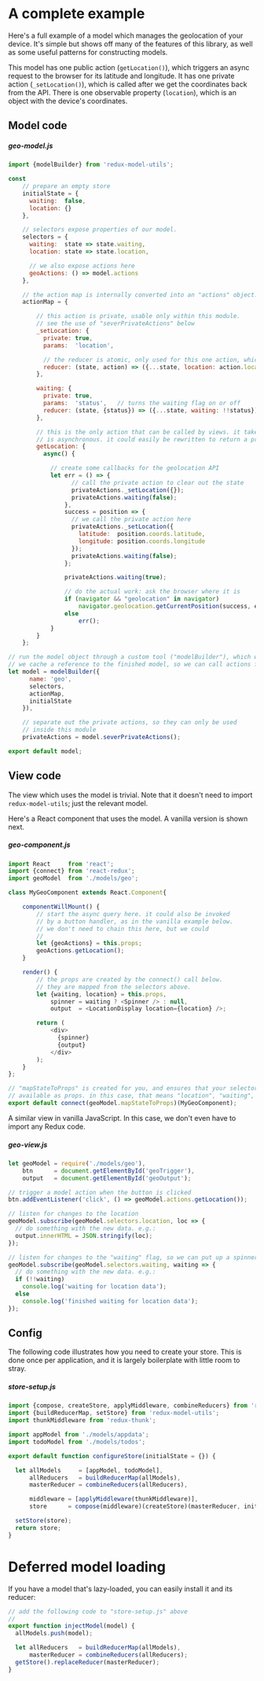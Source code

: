 # A complete example

Here's a full example of a model which manages the geolocation of your device.
It's simple but shows off many of the features of this library, as well as some
useful patterns for constructing models. 

This model has one public action (`getLocation()`),
which triggers an async request to the browser for its latitude and longitude.
It has one private action (`_setLocation()`), which is called after we get the
coordinates back from the API. There is
one observable property (`location`), which is an object with the device's
coordinates.

## Model code

##### geo-model.js

```javascript
import {modelBuilder} from 'redux-model-utils';

const
    // prepare an empty store
    initialState = {
      waiting:  false,
      location: {}
    },

    // selectors expose properties of our model.
    selectors = {
      waiting:  state => state.waiting,
      location: state => state.location,

      // we also expose actions here
      geoActions: () => model.actions
    },

    // the action map is internally converted into an "actions" object.
    actionMap = {

        // this action is private, usable only within this module.
        // see the use of "severPrivateActions" below
        _setLocation: {
          private: true,
          params:  'location',

          // the reducer is atomic, only used for this one action, which makes it trivial
          reducer: (state, action) => ({...state, location: action.location})
        },

        waiting: {
          private: true,
          params:  'status',   // turns the waiting flag on or off
          reducer: (state, {status}) => ({...state, waiting: !!status})
        },

        // this is the only action that can be called by views. it takes no params, and
        // is asynchronous. it could easily be rewritten to return a promise for chaining
        getLocation: {
          async() {

            // create some callbacks for the geolocation API
            let err = () => {
                  // call the private action to clear out the state
                  privateActions._setLocation({});
                  privateActions.waiting(false);
                },
                success = position => {
                  // we call the private action here
                  privateActions._setLocation({
                    latitude:  position.coords.latitude,
                    longitude: position.coords.longitude
                  });
                  privateActions.waiting(false);
                };

                privateActions.waiting(true);

                // do the actual work: ask the browser where it is
                if (navigator && "geolocation" in navigator)
                    navigator.geolocation.getCurrentPosition(success, err, {maximumAge: 60000});
                else
                    err();
            }
        }
    };

// run the model object through a custom tool ("modelBuilder"), which whips it into shape.
// we cache a reference to the finished model, so we can call actions from inside this module
let model = modelBuilder({
      name: 'geo',
      selectors,
      actionMap,
      initialState
    }),

    // separate out the private actions, so they can only be used
    // inside this module
    privateActions = model.severPrivateActions();

export default model;
```

## View code

The view which uses the model is trivial. Note that it doesn't need to
import `redux-model-utils`; just the relevant model.

Here's a React component that uses the model. A vanilla version is shown next.

##### geo-component.js

```javascript
import React     from 'react';
import {connect} from 'react-redux';
import geoModel  from './models/geo';

class MyGeoComponent extends React.Component{

    componentWillMount() {
        // start the async query here. it could also be invoked
        // by a button handler, as in the vanilla example below.
        // we don't need to chain this here, but we could
        //
        let {geoActions} = this.props;
        geoActions.getLocation();
    }

    render() {
        // the props are created by the connect() call below.
        // they are mapped from the selectors above. 
        let {waiting, location} = this.props,
            spinner = waiting ? <Spinner /> : null,
            output  = <LocationDisplay location={location} />;

        return (
            <div>
              {spinner}
              {output}
            </div>
        );
    }
};

// "mapStateToProps" is created for you, and ensures that your selectors are all
// available as props. in this case, that means "location", "waiting", and "geoActions"
export default connect(geoModel.mapStateToProps)(MyGeoComponent);
```

A similar view in vanilla JavaScript. In this case, we don't even have to import
any Redux code.

##### geo-view.js

```javascript
let geoModel = require('./models/geo'),
    btn      = document.getElementById('geoTrigger'),
    output   = document.getElementById('geoOutput');

// trigger a model action when the button is clicked
btn.addEventListener('click', () => geoModel.actions.getLocation());

// listen for changes to the location
geoModel.subscribe(geoModel.selectors.location, loc => {
  // do something with the new data. e.g.:
  output.innerHTML = JSON.stringify(loc);
});

// listen for changes to the "waiting" flag, so we can put up a spinner
geoModel.subscribe(geoModel.selectors.waiting, waiting => {
  // do something with the new data. e.g.:
  if (!!waiting)
    console.log('waiting for location data');
  else
    console.log('finished waiting for location data');
});
```

## Config

The following code illustrates how you need to create your store.
This is done once per application, and it is largely boilerplate
with little room to stray.


##### store-setup.js
```javascript
import {compose, createStore, applyMiddleware, combineReducers} from 'redux';
import {buildReducerMap, setStore} from 'redux-model-utils';
import thunkMiddleware from 'redux-thunk';

import appModel from './models/appdata';
import todoModel from './models/todos';

export default function configureStore(initialState = {}) {

  let allModels     = [appModel, todoModel],
      allReducers   = buildReducerMap(allModels),
      masterReducer = combineReducers(allReducers),

      middleware = [applyMiddleware(thunkMiddleware)],
      store      = compose(middleware)(createStore)(masterReducer, initialState);

  setStore(store);
  return store;
}
```

# Deferred model loading

If you have a model that's lazy-loaded, you can easily install it and its reducer:

```js
// add the following code to "store-setup.js" above
//
export function injectModel(model) {
  allModels.push(model);

  let allReducers   = buildReducerMap(allModels),
      masterReducer = combineReducers(allReducers);
  getStore().replaceReducer(masterReducer);
}
```
